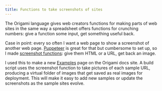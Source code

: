 ```yaml
---
title: Functions to take screenshots of sites
---
```


The Origami language gives web creators functions for making parts of web sites in the same way a spreadsheet offers functions for crunching numbers: give a function some input, get something useful back.

Case in point: every so often I want a web page to show a screenshot of another web page. [Puppeteer](https://pptr.dev/) is great for that but cumbersome to set up, so I made [screenshot functions](https://github.com/WebOrigami/extensions/tree/main/screenshot): give them HTML or a URL, get back an image.

I used this to make a new [Examples](https://weborigami.org/language/examples) page on the Origami docs site. A build script uses the screenshot function to take pictures of each sample URL, producing a virtual folder of images that get saved as real images for deployment. This will make it easy to add new samples or update the screenshots as the sample sites evolve.
